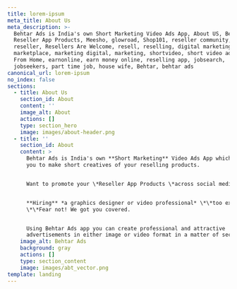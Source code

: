 ```yaml
---
title: lorem-ipsum
meta_title: About Us
meta_description: >-
  Behtar Ads is India's own Short Marketing Video Ads App, About US, Behtar Ads,
  Reseller App Products, Meesho, glowroad, Shop101, reseller community,
  reseller, Resellers Are Welcome, resell, reselling, digital marketing,
  marketplace, marketing digital, marketing, shortvideo, short video ads, Earn
  From Home, earnonline, earn money online, reselling app, jobsearch,
  jobseekers, part time job, house wife, Behtar, behtar ads
canonical_url: lorem-ipsum
no_index: false
sections:
  - title: About Us
    section_id: About
    content: ''
    image_alt: About
    actions: []
    type: section_hero
    image: images/about-header.png
  - title: ''
    section_id: About
    content: >
      Behtar Ads is India's own **Short Marketing** Video Ads App which can help
      you to make short creatives of your reselling products.


      Want to promote your \*Reseller App Products \*across social media?


      **Hiring** *a graphics designer or video professional* \*\*too expensive?
      \*\*Fear not! We got you covered.


      Using Behtar Ads app you can create professional and attractive
      advertisements in either image or video format in a matter of seconds!
    image_alt: Behtar Ads
    background: gray
    actions: []
    type: section_content
    image: images/abt_vector.png
template: landing
---
```


